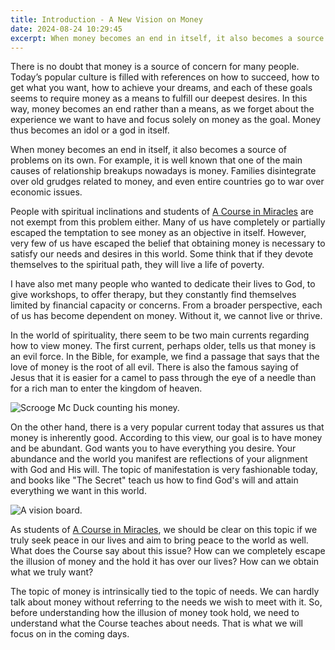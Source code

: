 ```yaml
---
title: Introduction - A New Vision on Money
date: 2024-08-24 10:29:45
excerpt: When money becomes an end in itself, it also becomes a source of problems on its own. For example, it is well known that one of the main causes of relationship breakups nowadays is money.
---
```

There is no doubt that money is a source of concern for many people. Today’s popular culture is filled with references on how to succeed, how to get what you want, how to achieve your dreams, and each of these goals seems to require money as a means to fulfill our deepest desires. In this way, money becomes an end rather than a means, as we forget about the experience we want to have and focus solely on money as the goal. Money thus becomes an idol or a god in itself.

When money becomes an end in itself, it also becomes a source of problems on its own. For example, it is well known that one of the main causes of relationship breakups nowadays is money. Families disintegrate over old grudges related to money, and even entire countries go to war over economic issues.

People with spiritual inclinations and students of [A Course in Miracles](https://acimce.app/book/W-In) are not exempt from this problem either. Many of us have completely or partially escaped the temptation to see money as an objective in itself. However, very few of us have escaped the belief that obtaining money is necessary to satisfy our needs and desires in this world. Some think that if they devote themselves to the spiritual path, they will live a life of poverty.

I have also met many people who wanted to dedicate their lives to God, to give workshops, to offer therapy, but they constantly find themselves limited by financial capacity or concerns. From a broader perspective, each of us has become dependent on money. Without it, we cannot live or thrive.

In the world of spirituality, there seem to be two main currents regarding how to view money. The first current, perhaps older, tells us that money is an evil force. In the Bible, for example, we find a passage that says that the love of money is the root of all evil. There is also the famous saying of Jesus that it is easier for a camel to pass through the eye of a needle than for a rich man to enter the kingdom of heaven.

![Scrooge Mc Duck counting his money.](https://siran.github.io/assets/a_new_vision_on_money/scrooge-mc-duck.png)

On the other hand, there is a very popular current today that assures us that money is inherently good. According to this view, our goal is to have money and be abundant. God wants you to have everything you desire. Your abundance and the world you manifest are reflections of your alignment with God and His will. The topic of manifestation is very fashionable today, and books like "The Secret" teach us how to find God's will and attain everything we want in this world.

![A vision board.](https://siran.github.io/assets/a_new_vision_on_money/vision-board.png)

As students of [A Course in Miracles](https://acimce.app/book/W-In), we should be clear on this topic if we truly seek peace in our lives and aim to bring peace to the world as well. What does the Course say about this issue? How can we completely escape the illusion of money and the hold it has over our lives? How can we obtain what we truly want?

The topic of money is intrinsically tied to the topic of needs. We can hardly talk about money without referring to the needs we wish to meet with it. So, before understanding how the illusion of money took hold, we need to understand what the Course teaches about needs. That is what we will focus on in the coming days.